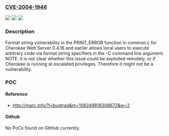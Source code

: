 ### [CVE-2004-1946](https://cve.mitre.org/cgi-bin/cvename.cgi?name=CVE-2004-1946)
![](https://img.shields.io/static/v1?label=Product&message=n%2Fa&color=blue)
![](https://img.shields.io/static/v1?label=Version&message=n%2Fa&color=blue)
![](https://img.shields.io/static/v1?label=Vulnerability&message=n%2Fa&color=brighgreen)

### Description

Format string vulnerability in the PRINT_ERROR function in common.c for Cherokee Web Server 0.4.16 and earlier allows local users to execute arbitrary code via format string specifiers in the -C command line argument.  NOTE: it is not clear whether this issue could be exploited remotely, or if Cherokee is running at escalated privileges. Therefore it might not be a vulnerability.

### POC

#### Reference
- http://marc.info/?l=bugtraq&m=108249818308672&w=2

#### Github
No PoCs found on GitHub currently.


